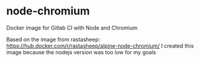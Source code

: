 # node-chromium
Docker image for Gitlab CI with Node and Chromium


Based on the image from rastasheep: https://hub.docker.com/r/rastasheep/alpine-node-chromium/
I created this image because the nodejs version was too low for my goals
